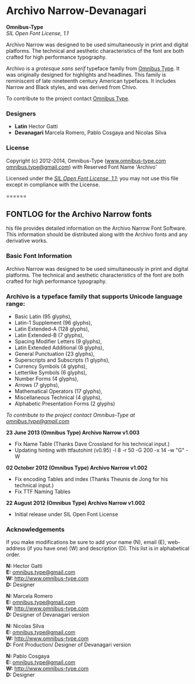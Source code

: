# Archivo Narrow-Devanagari

**Omnibus-Type**  
*SIL Open Font License, 1.1*


Archivo Narrow was designed to be used simultaneously in print and digital platforms. The technical and aesthetic characteristics of the font are both crafted for high performance typography.

Archivo is a *grotesque sans serif* typeface family from [Omnibus Type](http://omnibus-type.com/). It was originally designed for highlights and headlines. This family is reminiscent of late nineteenth century American typefaces. It includes Narrow and Black styles, and was derived from Chivo.

To contribute to the project contact [Omnibus Type](http://omnibus-type.com/).

### Designers

* **Latin** Hector Gatti
* **Devanagari** Marcela Romero, Pablo Cosgaya and Nicolas Silva

### License

Copyright (c) 2012-2014, Omnibus-Type (www.omnibus-type.com omnibus.type@gmail.com) with Reserved Font Name 'Archivo'

Licensed under the [*SIL Open Font License, 1.1*](http://scripts.sil.org/OFL);
you may not use this file except in compliance with the License.

======
## FONTLOG for the Archivo Narrow fonts

his file provides detailed information on the Archivo Narrow Font Software.
This information should be distributed along with the Archivo fonts
and any derivative works.

### Basic Font Information

Archivo Narrow was designed to be used simultaneously in print and digital platforms. The technical and aesthetic characteristics of the font are both crafted for high performance typography.

### Archivo is a typeface family that supports Unicode language range: 

* Basic Latin (95 glyphs),
* Latin-1 Supplement (96 glyphs),
* Latin Extended-A (128 glyphs),
* Latin Extended-B (7 glyphs),
* Spacing Modifier Letters (9 glyphs),
* Latin Extended Additional (8 glyphs),
* General Punctuation (23 glyphs),
* Superscripts and Subscripts (1 glyphs),
* Currency Symbols (4 glyphs),
* Letterlike Symbols (6 glyphs),
* Number Forms (4 glyphs),
* Arrows (7 glyphs),
* Mathematical Operators (17 glyphs),
* Miscellaneous Technical (4 glyphs),
* Alphabetic Presentation Forms (2 glyphs)

*To contribute to the project contact Omnibus-Type at omnibus.type@gmail.com*

**23 June 2013 (Omnibus Type) Archivo Narrow v1.003**
- Fix Name Table (Thanks Dave Crossland for his technical input.)
- Updating hinting with ttfautohint (v0.95) -l 8 -r 50 -G 200 -x 14 -w "G" -W

**02 October 2012 (Omnibus Type) Archivo Narrow v1.002**
- Fix encoding Tables and index (Thanks Theunis de Jong for his technical input.)
- Fix TTF Naming Tables

**22 August 2012 (Omnibus Type) Archivo Narrow v1.002**
- Initial release under SIL Open Font License

### Acknowledgements

If you make modifications be sure to add your name (N), email (E), web-address
(if you have one) (W) and description (D). This list is in alphabetical order.

**N:** Hector Gatti  
**E:** omnibus.type@gmail.com  
**W:** http://www.omnibus-type.com  
**D:** Designer

**N:** Marcela Romero  
**E:** omnibus.type@gmail.com  
**W:** http://www.omnibus-type.com  
**D:** Designer of Devanagari version

**N:** Nicolas Silva  
**E:** omnibus.type@gmail.com  
**W:** http://www.omnibus-type.com  
**D:** Font Production/ Designer of Devanagari version

**N:** Pablo Cosgaya  
**E:** omnibus.type@gmail.com  
**W:** http://www.omnibus-type.com  
**D:** Designer
